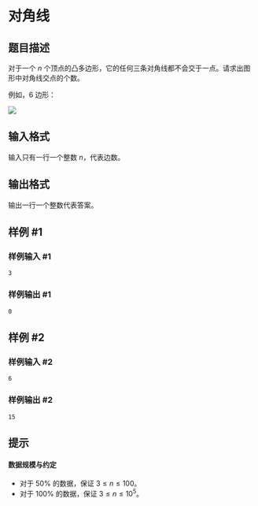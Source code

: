 # 对角线

## 题目描述

对于一个 $n$ 个顶点的凸多边形，它的任何三条对角线都不会交于一点。请求出图形中对角线交点的个数。

例如，$6$ 边形：

![](https://cdn.luogu.com.cn/upload/pic/6023.png)

## 输入格式

输入只有一行一个整数 $n$，代表边数。

## 输出格式

输出一行一个整数代表答案。

## 样例 #1

### 样例输入 #1
```
3
```

### 样例输出 #1

```
0
```

## 样例 #2

### 样例输入 #2
```
6
```

### 样例输出 #2

```
15
```

## 提示

#### 数据规模与约定

- 对于 $50 \%$ 的数据，保证 $3 \leq n \leq 100$。
- 对于 $100 \%$ 的数据，保证 $3 \leq n \leq 10^5$。

